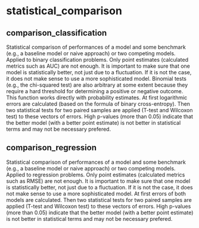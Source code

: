 # statistical_comparison

## comparison_classification
   Statistical comparison of performances of a model and some benchmark (e.g., a baseline model or naive approach) or two competing models. Applied to binary classification problems. Only point estimates (calculated metrics such as AUC) are not enough.
   It is important to make sure that one model is statistically better, not just due to a fluctuation. If it is not the case, it does not make sense to use a more sophisticated model. Binomial tests (e.g., the chi-squared test) are also arbitrary at some extent because they require a hard threshold for determining a positive or negative outcome. This function works directly with probability estimates.
   At first logarithmic errors are calculated (based on the formula of binary cross-entropy). Then two statistical tests for two paired samples are applied (T-test and Wilcoxon test) to these vectors of errors. High p-values (more than 0.05) indicate that the better model (with a better point estimate) is not better in statistical terms and may not be necessary prefered.
    
## comparison_regression
   Statistical comparison of performances of a model and some benchmark (e.g., a baseline model or naive approach) or two competing models. Applied to regression problems. Only point estimates (calculated metrics such as RMSE) are not enough.
   It is important to make sure that one model is statistically better, not just due to a fluctuation. If it is not the case, it does not make sense to use a more sophisticated model. 
   At first errors of both models are calculated. Then two statistical tests for two paired samples are applied (T-test and Wilcoxon test) to these vectors of errors. High p-values (more than 0.05) indicate that the better model (with a better point estimate) is not better in statistical terms and may not be necessary prefered.
